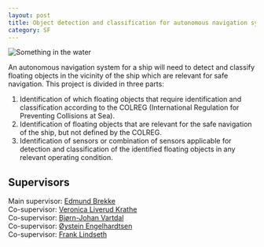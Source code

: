 ```yaml
---
layout: post
title: Object detection and classification for autonomous navigation systems
category: SF
---
```


![Something in the water]({{site.url}}/assets/floating_object.png)

An autonomous navigation system for a ship will need to detect and classify floating objects in the vicinity of the ship which are relevant for safe navigation.  This project is divided in three parts:

1. Identification of which floating objects that require identification and classification according to the COLREG (International Regulation for Preventing Collisions at Sea).
2. Identification of floating objects that are relevant for the safe navigation of the ship, but not defined by the COLREG.
3. Identification of sensors or combination of sensors applicable for detection and classification of the identified floating objects in any relevant operating condition.

## Supervisors 
Main supervisor: [Edmund Brekke](http://www.ntnu.no/ansatte/edmund.brekke)<br>
Co-supervisor: [Veronica Liverud Krathe](Veronica.krathe@dnvgl.com)<br>
Co-supervisor: [Bjørn-Johan Vartdal](Bjorn.Johan.Vartdal@dnvgl.com)<br>
Co-supervisor: [Øystein Engelhardtsen](Oystein.Engelhardtsen@dnvgl.com)<br>
Co-supervisor: [Frank Lindseth](https://www.ntnu.no/ansatte/frankl)
